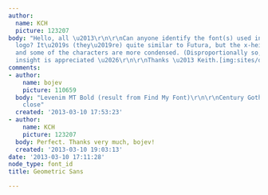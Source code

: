 ```yaml
---
author:
  name: KCH
  picture: 123207
body: "Hello, all \u2013\r\n\r\nCan anyone identify the font(s) used in the attached
  logo? It\u2019s (they\u2019re) quite similar to Futura, but the x-height is bigger
  and some of the characters are more condensed. (Disproportionally so, IMO.)\r\n\r\nAny
  insight is appreciated \u2026\r\n\r\nThanks \u2013 Keith.[img:sites/default/files/old-images/UCCIBlogo_4519.jpg]"
comments:
- author:
    name: bojev
    picture: 110659
  body: "Levenim MT Bold (result from Find My Font)\r\n\r\nCentury Gothic is also
    close"
  created: '2013-03-10 17:53:23'
- author:
    name: KCH
    picture: 123207
  body: Perfect. Thanks very much, bojev!
  created: '2013-03-10 19:03:13'
date: '2013-03-10 17:11:28'
node_type: font_id
title: Geometric Sans

---
```

